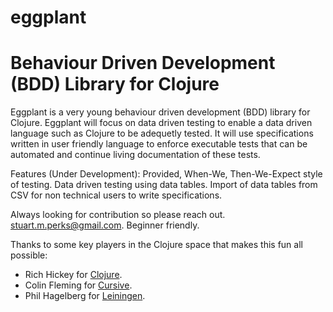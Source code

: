 # eggplant 
# Behaviour Driven Development (BDD) Library for Clojure

Eggplant is a very young behaviour driven development (BDD) library for Clojure. Eggplant will focus on data driven testing to enable a data driven language such as Clojure to be adequetly tested. It will use specifications written in user friendly language to enforce executable tests that can be automated and continue living documentation of these tests. 

Features (Under Development): 
Provided, When-We, Then-We-Expect style of testing. 
Data driven testing using data tables. Import of data tables from CSV for non technical users to write specifications. 

Always looking for contribution so please reach out. stuart.m.perks@gmail.com. Beginner friendly.  

Thanks to some key players in the Clojure space that makes this fun all possible: 
 
- Rich Hickey for [Clojure](http://clojure.org).
- Colin Fleming for [Cursive](https://cursiveclojure.com).
- Phil Hagelberg for [Leiningen](http://leiningen.org).

